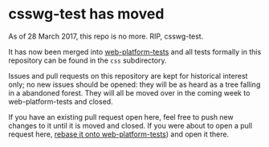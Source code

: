 csswg-test has moved
====================

As of 28 March 2017, this repo is no more. RIP, csswg-test.

It has now been merged into [web-platform-tests][] and all tests formally in
this repository can be found in the `css` subdirectory.

Issues and pull requests on this repository are kept for historical interest
only; no new issues should be opened: they will be as heard as a tree falling
in a abandoned forest. They will all be moved over in the coming week to
web-platform-tests and closed.

If you have an existing pull request open here, feel free to push new changes
to it until it is moved and closed. If you were about to open a pull request
here, [rebase it onto web-platform-tests][moving-old-branches]) and open it
there.


[web-platform-tests]: https://github.com/w3c/web-platform-tests
[moving-old-branches]: https://github.com/w3c/web-platform-tests/blob/master/css/README.md#importing-old-branches
